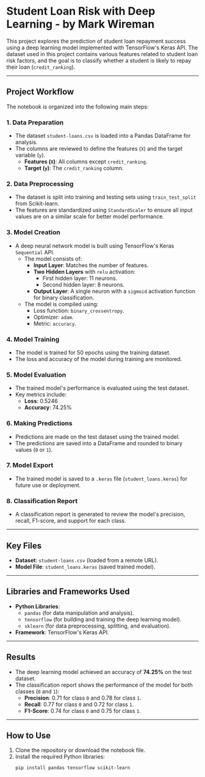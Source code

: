 # Student Loan Risk with Deep Learning - by Mark Wireman

This project explores the prediction of student loan repayment success using a deep learning model implemented with TensorFlow's Keras API. The dataset used in this project contains various features related to student loan risk factors, and the goal is to classify whether a student is likely to repay their loan (`credit_ranking`).

---

## Project Workflow

The notebook is organized into the following main steps:

### 1. Data Preparation
- The dataset `student-loans.csv` is loaded into a Pandas DataFrame for analysis. 
- The columns are reviewed to define the features (`X`) and the target variable (`y`).
  - **Features (`X`)**: All columns except `credit_ranking`.
  - **Target (`y`)**: The `credit_ranking` column.

### 2. Data Preprocessing
- The dataset is split into training and testing sets using `train_test_split` from Scikit-learn.
- The features are standardized using `StandardScaler` to ensure all input values are on a similar scale for better model performance.

### 3. Model Creation
- A deep neural network model is built using TensorFlow's Keras `Sequential` API.
  - The model consists of:
    - **Input Layer**: Matches the number of features.
    - **Two Hidden Layers** with `relu` activation:
      - First hidden layer: 11 neurons.
      - Second hidden layer: 8 neurons.
    - **Output Layer**: A single neuron with a `sigmoid` activation function for binary classification.
  - The model is compiled using:
    - Loss function: `binary_crossentropy`.
    - Optimizer: `adam`.
    - Metric: `accuracy`.

### 4. Model Training
- The model is trained for 50 epochs using the training dataset.
- The loss and accuracy of the model during training are monitored.

### 5. Model Evaluation
- The trained model's performance is evaluated using the test dataset.
- Key metrics include:
  - **Loss**: 0.5246
  - **Accuracy**: 74.25%

### 6. Making Predictions
- Predictions are made on the test dataset using the trained model.
- The predictions are saved into a DataFrame and rounded to binary values (`0` or `1`).

### 7. Model Export
- The trained model is saved to a `.keras` file (`student_loans.keras`) for future use or deployment.

### 8. Classification Report
- A classification report is generated to review the model's precision, recall, F1-score, and support for each class.

---

## Key Files

- **Dataset**: `student-loans.csv` (loaded from a remote URL).
- **Model File**: `student_loans.keras` (saved trained model).

---

## Libraries and Frameworks Used

- **Python Libraries**:
  - `pandas` (for data manipulation and analysis).
  - `tensorflow` (for building and training the deep learning model).
  - `sklearn` (for data preprocessing, splitting, and evaluation).
- **Framework**: TensorFlow's Keras API.

---

## Results

- The deep learning model achieved an accuracy of **74.25%** on the test dataset.
- The classification report shows the performance of the model for both classes (`0` and `1`):
  - **Precision**: 0.71 for class `0` and 0.78 for class `1`.
  - **Recall**: 0.77 for class `0` and 0.72 for class `1`.
  - **F1-Score**: 0.74 for class `0` and 0.75 for class `1`.

---

## How to Use

1. Clone the repository or download the notebook file.
2. Install the required Python libraries:
   ```bash
   pip install pandas tensorflow scikit-learn